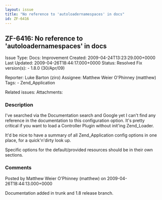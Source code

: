 ```yaml
---
layout: issue
title: "No reference to 'autoloadernamespaces' in docs"
id: ZF-6416
---
```


ZF-6416: No reference to 'autoloadernamespaces' in docs
-------------------------------------------------------

 Issue Type: Docs: Improvement Created: 2009-04-24T13:23:29.000+0000 Last Updated: 2009-04-26T18:44:17.000+0000 Status: Resolved Fix version(s): - 1.8.0 (30/Apr/09)
 
 Reporter:  Luke Barton (ziro)  Assignee:  Matthew Weier O'Phinney (matthew)  Tags: - Zend\_Application
 
 Related issues: 
 Attachments: 
### Description

I've searched via the Documentation search and Google yet I can't find any reference in the documentation to this configuration option. It's pretty critical if you want to load a Controller Plugin without init'ing Zend\_Loader.

It'd be nice to have a summary of all Zend\_Application config options in one place, for a quick'n'dirty look up.

Specific options for the default/provided resources should be in their own sections.

 

 

### Comments

Posted by Matthew Weier O'Phinney (matthew) on 2009-04-26T18:44:13.000+0000

Documentation added in trunk and 1.8 release branch.

 

 